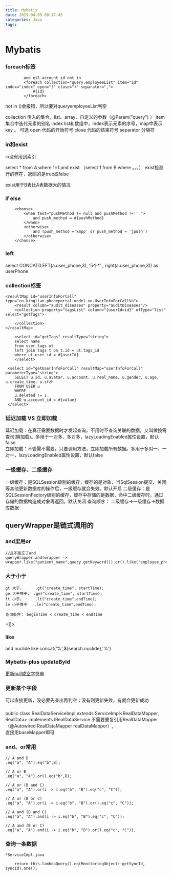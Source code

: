 ```yaml
---
title: Mybatis
date: 2019-04-09 00:17:45
categories: Java
tags:
---
```


# Mybatis

### foreach标签

<if test="query.employeeList != null  and query.employeeList.size()>0">
            
			and eil.account_id not in
            <foreach collection="query.employeeList" item="id" index="index" open="(" close=")" separator=",">
                #{id}
            </foreach>
</if>
not in ()会报错，所以要对queryemployeeList判空

collection 传入的集合，list、array、自定义的参数（@Param("query") ）
item 集合中迭代元素的别名
index list和数组中，index表示元素的序号，map中表示key 。 可选
open 代码的开始符号 
close 代码的结束符号
separator 分隔符

### in和exist
in没有用到索引

select *
from A 
where 1=1 
and exist （select 1 from B where 。。。） exist检测行的存在，返回的是true或false 

exist用于B表比A表数据大的情况

### if else
        <choose>
            <when test="pushMethod != null and pushMethod !='' ">
                and push_method = #{pushMethod}
            </when>
            <otherwise>
                and (push_method ='xmpp' or push_method = 'jpush')
            </otherwise>
        </choose>
		
		
### left
select CONCAT(LEFT(a.user_phone,3), '5个*' , right(a.user_phone,3))  as userPhone

### collection标签

    <resultMap id="userInfoForCall" type="cn.kinglian.phoneportal.model.vo.UserInfoForCallVo">
        <result column="audit_diseases" property="auditDiseases"/>
        <collection property="tagsList" column="{userId=id}" ofType="list" select="getTags">

        </collection>
    </resultMap>
	
		<select id="getTags" resultType="string">
        select name
        from user_tags ut
        left join tags t on t.id = ut.tags_id
        where ut.user_id = #{userId}
		</select>
	
	 <select id="getUserInfoForCall" resultMap="userInfoForCall" parameterType="string">
		SELECT u.id, u.avatar, u.account, u.real_name, u.gender, u.age, u.create_time, u.sfzh
		FROM USER u
		WHERE
		u.deleted != 1
		AND u.account_id = #{value}
	 </select>

### 延迟加载 VS 立即加载   
延迟加载：在真正需要数据时才发起查询，不用时不查询关联的数据，又叫做按需查询(懒加载)。多用于一对多、多对多，lazyLoadingEnabled属性设置，默认false  
立即加载：不管需不需要，只要调用方法，立即加载所有数据。多用于多对一、一对一，lazyLoadingEnabled属性设置，默认false  

### 一级缓存、二级缓存
一级缓存：是SQLSession级别的缓存，缓存的是对象，当SqlSession提交、关闭等其他更新数据库的操作后，一级缓存就会失效。默认开启
二级缓存：是SQLSessionFactory级别的缓存，缓存中存储的是数据，命中二级缓存时，通过存储的数据构造成对象再返回。默认关闭
查询顺序： 二级缓存->一级缓存->数据库数据


## queryWrapper是链式调用的

### and里用or 
```
//且不能忘了and
queryWrapper.and(wrapper -> wrapper.like("patient_name",query.getKeyword()).or().like("employee_phone",query.getKeyword()));  

```

### 大于小于
```
gt 大于，     .gt("create_time", startTime); 
ge 大于等于， .ge("create_time", startTime);
lt 小于，     .lt("create_time",endTime);
le 小于等于   .le("create_time",endTime);

查询条件： beginTime < create_time < endTime

```

<![CDATA[<=]]>
<![CDATA[>=]]>

### like
and nuclide like concat('%',${search.nuclide},'%')


### Mybatis-plus updateById
[更新null或空字符串](https://blog.csdn.net/l848168/article/details/92829930)



### 更新某个字段
可以直接更新，没必要先查出再判空；没有则更新失败，有就会更新成功

### 
public class RealDataServiceImpl extends ServiceImpl<RealDataMapper, RealData> implements IRealDataService
不需要重复引用RealDataMapper（@Autowired RealDataMapper realDataMapper）,  
直接用baseMapper即可


### and、or常用
```
// A and B
.eq("a", "A").eq("b",B);

// A or B
.eq("a", "A").or().eq("b",B);

// A or (B and C)
.eq("a", "A").or(i -> i.eq("b", "B").eq("c", "C"));

// A or (B or C)
.eq("a", "A").or(i -> i.eq("b", "B").or().eq("c", "C"));

// A and (B and C)
.eq("a", "A").and(i -> i.eq("b", "B").eq("c", "C"));

// A and (B or C)
.eq("a", "A").and(i -> i.eq("b", "B").or().eq("c", "C"));

```

### 查询一条数据
```
*ServiceImpl.java

	return this.lambdaQuery().eq(MonitoringObject::getSyncId, syncId).one();
```











  













